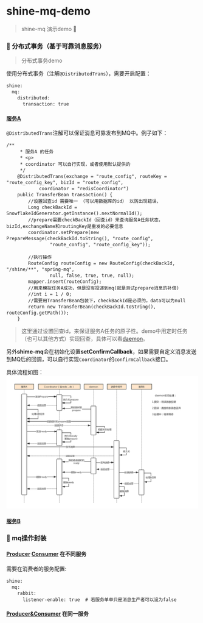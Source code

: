 # shine-mq-demo 

> shine-mq 演示demo 🎥

### 🎈 分布式事务（基于可靠消息服务）

> 分布式事务demo

使用分布式事务（注解``@DistributedTrans``），需要开启配置：

```
shine:
  mq:
    distributed:
      transaction: true
```

#### [服务A](https://github.com/7le/shine-mq-demo/tree/master/distributed-transaction)

``@DistributedTrans``注解可以保证消息可靠发布到MQ中。例子如下：

```
/**
     * 服务A 的任务
     * <p>
     * coordinator 可以自行实现，或者使用默认提供的
     */
    @DistributedTrans(exchange = "route_config", routeKey = "route_config_key", bizId = "route_config",
            coordinator = "redisCoordinator")
    public TransferBean transaction() {
        //设置回查id 需要唯一 （可以用数据库的id） 以防出现错误，
        Long checkBackId = SnowflakeIdGenerator.getInstance().nextNormalId();
        //prepare需要checkBackId（回查id）来查询服务A任务状态，bizId,exchangeName和routingKey是重发的必要信息
        coordinator.setPrepare(new PrepareMessage(checkBackId.toString(), "route_config",
                "route_config", "route_config_key"));

        //执行操作
        RouteConfig routeConfig = new RouteConfig(checkBackId, "/shine/**", "spring-mq",
                null, false, true, true, null);
        mapper.insert(routeConfig);
        //用来模拟任务A成功，但是没有投递到mq(就是测试prepare消息的补偿)
        //int i = 1 / 0;
        //需要用TransferBean包装下，checkBackId是必须的，data可以为null
        return new TransferBean(checkBackId.toString(), routeConfig.getPath());
    }
```
> 这里通过设置回查id，来保证服务A任务的原子性。demo中用定时任务（也可以其他方式）实现回查，具体可以看[daemon](https://github.com/7le/shine-mq-demo/blob/master/distributed-transaction/src/main/java/top/arkstack/shine/mq/demo/daemon/Daemon.java)。


另外**shime-mq**会在初始化设置**setConfirmCallback**，如果需要自定义消息发送到MQ后的回调，可以自行实现``Coordinator``的``confirmCallback``接口。

具体流程如图：
![shine-mq](https://github.com/7le/7le.github.io/raw/master/image/dis/shine-mq.jpg)

#### [服务B](https://github.com/7le/shine-mq-demo/tree/master/distributed-transaction-consumer)

### 🎐 mq操作封装

#### [Producer](https://github.com/7le/shine-mq-demo/tree/master/msg-encapsulate-1) [Consumer](https://github.com/7le/shine-mq-demo/tree/master/msg-encapsulate-2) 在不同服务

需要在消费者的服务配置:

```
shine:
  mq:
    rabbit:
      listener-enable: true  # 若服务单单只是消息生产者可以设为false
```

#### [Producer&Consumer](https://github.com/7le/shine-mq-demo/tree/master/msg-encapsulate) 在同一服务


